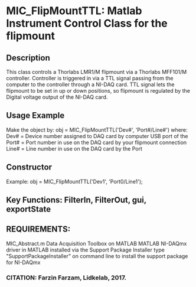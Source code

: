 # MIC_FlipMountTTL: Matlab Instrument Control Class for the flipmount

## Description
This class controls a Thorlabs LMR1/M flipmount via a Thorlabs MFF101/M
controller.  Controller is triggered in via a TTL signal passing from the
computer to the controller through a NI-DAQ card. TTL signal lets the
flipmount to be set in up or down positions, so flipmount is regulated by
the Digital voltage output of the NI-DAQ card.

## Usage Example
Make the object by: obj = MIC_FlipMountTTL('Dev#', 'Port#/Line#') where:
Dev#  = Device number assigned to DAQ card by computer USB port of the
Port# = Port number in use on the DAQ card by your flipmount connection
Line# = Line number in use on the DAQ card by the Port

## Constructor
Example: obj = MIC_FlipMountTTL('Dev1', 'Port0/Line1');

## Key Functions: FilterIn, FilterOut, gui, exportState

## REQUIREMENTS:
MIC_Abstract.m
Data Acquisition Toolbox on MATLAB
MATLAB NI-DAQmx driver in MATLAB installed via the Support Package
Installer
type "SupportPackageInstaller" on command line to install the support
package for NI-DAQmx

### CITATION: Farzin Farzam, Lidkelab, 2017.

